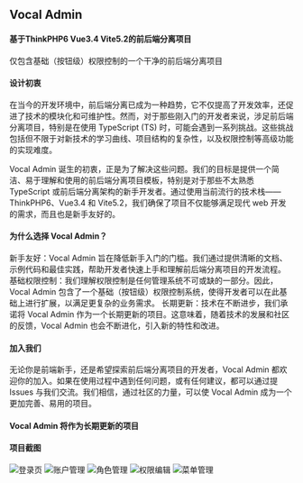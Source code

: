 ## Vocal Admin 
#### 基于ThinkPHP6 Vue3.4 Vite5.2的前后端分离项目
仅包含基础（按钮级）权限控制的一个干净的前后端分离项目
#### 设计初衷
在当今的开发环境中，前后端分离已成为一种趋势，它不仅提高了开发效率，还促进了技术的模块化和可维护性。然而，对于那些刚入门的开发者来说，涉足前后端分离项目，特别是在使用 TypeScript (TS) 时，可能会遇到一系列挑战。这些挑战包括但不限于对新技术的学习曲线、项目结构的复杂性，以及权限控制等高级功能的实现难度。

Vocal Admin 诞生的初衷，正是为了解决这些问题。我们的目标是提供一个简洁、易于理解和使用的前后端分离项目模板，特别是对于那些不太熟悉 TypeScript 或前后端分离架构的新手开发者。通过使用当前流行的技术栈——ThinkPHP6、Vue3.4 和 Vite5.2，我们确保了项目不仅能够满足现代 web 开发的需求，而且也是新手友好的。

#### 为什么选择 Vocal Admin？
新手友好：Vocal Admin 旨在降低新手入门的门槛。我们通过提供清晰的文档、示例代码和最佳实践，帮助开发者快速上手和理解前后端分离项目的开发流程。
基础权限控制：我们理解权限控制是任何管理系统不可或缺的一部分。因此，Vocal Admin 包含了一个基础（按钮级）权限控制系统，使得开发者可以在此基础上进行扩展，以满足更复杂的业务需求。
长期更新：技术在不断进步，我们承诺将 Vocal Admin 作为一个长期更新的项目。这意味着，随着技术的发展和社区的反馈，Vocal Admin 也会不断进化，引入新的特性和改进。
#### 加入我们
无论你是前端新手，还是希望探索前后端分离项目的开发者，Vocal Admin 都欢迎你的加入。如果在使用过程中遇到任何问题，或有任何建议，都可以通过提 Issues 与我们交流。我们相信，通过社区的力量，可以使 Vocal Admin 成为一个更加完善、易用的项目。
#### Vocal Admin 将作为长期更新的项目
#### 项目截图
![登录页](https://msimg.iamms.cn/2024/vocaladmin/1.png)
![账户管理](https://msimg.iamms.cn/2024/vocaladmin/2.png)
![角色管理](https://msimg.iamms.cn/2024/vocaladmin/3.png)
![权限编辑](https://msimg.iamms.cn/2024/vocaladmin/4.png)
![菜单管理](https://msimg.iamms.cn/2024/vocaladmin/5.png)
